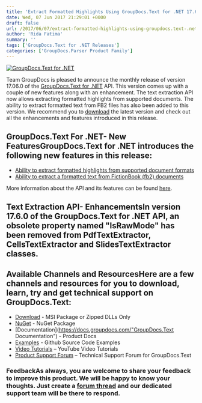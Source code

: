 ```yaml
---
title: 'Extract Formatted Highlights Using GroupDocs.Text for .NET 17.6.0'
date: Wed, 07 Jun 2017 21:29:01 +0000
draft: false
url: /2017/06/07/extract-formatted-highlights-using-groupdocs.text-.net-17.6.0/
author: 'Rida Fatima'
summary: ''
tags: ['GroupDocs.Text for .NET Releases']
categories: ['GroupDocs.Parser Product Family']
---
```


[![GroupDocs.Text for .NET](http://blog.groupdocs.com/wp-content/uploads/sites/4/2017/04/groupdocs.text-for-dotnet.png)](https://products.groupdocs.com/)

Team GroupDocs is pleased to announce the monthly release of version 17.06.0 of the [GroupDocs.Text for .NET](https://products.groupdocs.com/) API. This version comes up with a couple of new features along with an enhancement. The text extraction API now allows extracting formatted highlights from supported documents. The ability to extract formatted text from FB2 files has also been added to this version. We recommend you to [download](https://downloads.groupdocs.com/text/net/new-releases/groupdocs.text-for-.net-17.06.0/ "GroupDocs.Search Download") the latest version and check out all the enhancements and features introduced in this release.

## GroupDocs.Text For .NET- New FeaturesGroupDocs.Text for .NET introduces the following new features in this release:

*   [Ability to extract formatted highlights from supported document formats](https://docs.groupdocs.com/)
*   [Ability to extract a formatted text from FictionBook (fb2) documents](https://docs.groupdocs.com/)

More information about the API and its features can be found [here](https://docs.groupdocs.com/).

## Text Extraction API- EnhancementsIn version 17.6.0 of the GroupDocs.Text for .NET API, an obsolete property named "IsRawMode" has been removed from PdfTextExtractor, CellsTextExtractor and SlidesTextExtractor classes.

## Available Channels and ResourcesHere are a few channels and resources for you to download, learn, try and get technical support on GroupDocs.Text:

*   [Download](http://downloads.groupdocs.com/text/net "GroupDocs.Text dll and msi") - MSI Package or Zipped DLLs Only
*   [NuGet](https://www.nuget.org/packages/groupdocs-text-dotnet/17.6.0 "GroupDocs.Text Nuget Package") - NuGet Package
*   [Documentation](https://docs.groupdocs.com/"GroupDocs.Text Documentation") - Product Docs
*   [Examples](https://github.com/groupdocs-text/GroupDocs.Text-for-.NET "GroupDocs.Text Github repository") - Github Source Code Examples
*   [Video Tutorials](https://www.youtube.com/channel/UCmZHZh89ur7Qu7Ng-Sjg1HQ "GroupDocs.Signature for .NET tutorials") – YouTube Video Tutorials
*   [Product Support Forum](http://groupdocs.com/Community/forums/groupdocs.text-product-family/54/showforum.aspx "GroupDocs.Signature for .NET Support forum") – Technical Support Forum for GroupDocs.Text

### FeedbackAs always, you are welcome to share your feedback to improve this product. We will be happy to know your thoughts. Just create a [forum thread](http://groupdocs.com/Community/forums/default.aspx "Forums link") and our dedicated support team will be there to respond.




